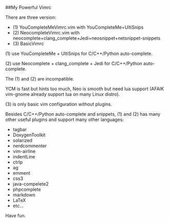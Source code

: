 
##My Powerful Vimrc

There are three version:
* (1) YouCompleteMeVimrc.vim with YouCompleteMe+UltiSnips
* (2) NeocompleteVimrc.vim with neocomplete+clang_complete+Jedi+neosnippet+netsnippet-snippets
* (3) BasicVimrc

(1) use YouCompleteMe + UltiSnips for C/C++/Python auto-complete.

(2) use Neocomplete + clang_complete + Jedi for C/C++/Python auto-complete.

The (1) and (2) are incompatible.

YCM is fast but hints too much, Neo is smooth but need lua support (AFAIK vim-gnome already support lua on many Linux distro).

(3) is only basic vim configuration without plugins.


Besides C/C++/Python auto-complete and snippets, (1) and (2) has many other useful plugins and support many other languages:
* tagbar
* DoxygenToolkit
* solarized
* nerdcommenter
* vim-airline
* indentLine
* ctrlp
* ag
* emment
* css3
* java-compelete2
* phpcomplete
* markdown
* LaTeX
* etc...

Have fun.
